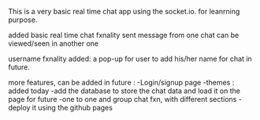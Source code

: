 This is a very basic real time chat app using the socket.io.
for leanrning purpose.  

added basic real time chat fxnality
sent message from one chat can be viewed/seen in another one

username fxnality added: a pop-up for user to add his/her name for chat in future. 

more features, can be added in future :
-Login/signup page
-themes : added today 
-add the database to store the chat data and load it on the page for future 
-one to one and group chat fxn, with different sections
-deploy it using the github pages 
